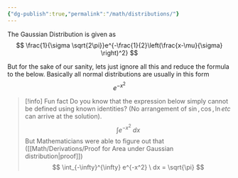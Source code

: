 ```yaml
---
{"dg-publish":true,"permalink":"/math/distributions/"}
---
```



The Gaussian Distribution is given as
$$
\frac{1}{\sigma \sqrt{2\pi}}e^{-\frac{1}{2}\left(\frac{x-\mu}{\sigma} \right)^2}
$$

But for the sake of our sanity, lets just ignore all this and reduce the formula to the below. Basically all normal distributions are usually in this form
$$
e^{-x^2}
$$

> [!info] Fun fact
> Do you know that the expression below simply cannot be defined using known identities? (No arrangement of $\sin, \cos, \ln etc$ can arrive at the solution). 
> $$
> \int e^{-x^2} \ dx
> $$
> But Mathematicians were able to figure out that  ([[Math/Derivations/Proof for Area under Gaussian distribution\|proof]])
> $$
\int_{-\infty}^{\infty} e^{-x^2} \ dx = \sqrt{\pi}
$$
